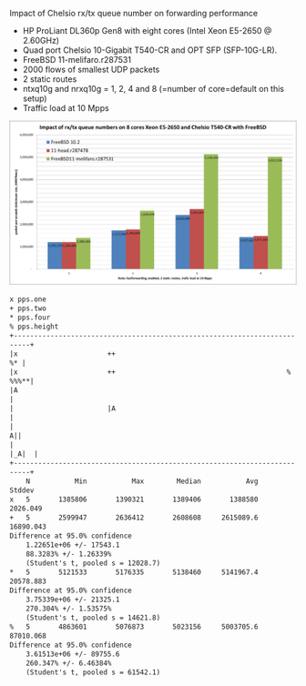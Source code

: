 Impact of Chelsio rx/tx queue number on forwarding performance
  - HP ProLiant DL360p Gen8 with eight cores (Intel Xeon E5-2650 @ 2.60GHz)
  - Quad port Chelsio 10-Gigabit T540-CR and OPT SFP (SFP-10G-LR).
  - FreeBSD 11-melifaro.r287531
  - 2000 flows of smallest UDP packets
  - 2 static routes
  - ntxq10g and nrxq10g = 1, 2, 4 and 8 (=number of core=default on this setup)
  - Traffic load at 10 Mpps

![Impact of Chelsio rx/tx queue number on forwarding performance on FreeBSD 11-melifaro.r287531](graph.png)


```
x pps.one
+ pps.two
* pps.four
% pps.height
+--------------------------------------------------------------------------+
|x                      ++                                              %* |
|x                      ++                                          % %%%**|
|A                                                                         |
|                       |A                                                 |
|                                                                        A||
|                                                                    |_A|  |
+--------------------------------------------------------------------------+
    N           Min           Max        Median           Avg        Stddev
x   5       1385806       1390321       1389406       1388580      2026.049
+   5       2599947       2636412       2608608     2615089.6     16890.043
Difference at 95.0% confidence
	1.22651e+06 +/- 17543.1
	88.3283% +/- 1.26339%
	(Student's t, pooled s = 12028.7)
*   5       5121533       5176335       5138460     5141967.4     20578.883
Difference at 95.0% confidence
	3.75339e+06 +/- 21325.1
	270.304% +/- 1.53575%
	(Student's t, pooled s = 14621.8)
%   5       4863601       5076873       5023156     5003705.6     87010.068
Difference at 95.0% confidence
	3.61513e+06 +/- 89755.6
	260.347% +/- 6.46384%
	(Student's t, pooled s = 61542.1)
```
